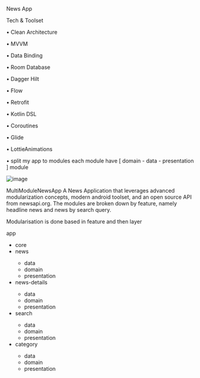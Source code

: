 News App 

Tech & Toolset

• Clean Architecture

• MVVM

• Data Binding

• Room Database

• Dagger Hilt

•	Flow

• Retrofit

• Kotlin DSL

• Coroutines

• Glide

• LottieAnimations

•	split my app to modules each module have [ domain - data - presentation ] module

![image](https://github.com/kbrakendirci/MultimoduleExampleApp/assets/43795927/ac57f37f-4818-4519-8bfb-cd4d5fcbf61b)


MultiModuleNewsApp
A News Application that leverages advanced modularization concepts, modern android toolset, and an open source API from newsapi.org. The modules are broken down by feature, namely headline news and news by search query.

Modularisation is done based in feature and then layer

app
<ul>
<li>core</li>
<li>news</li>
  <ul>
<li>data</li>
<li>domain</li>
<li>presentation</li>
  </ul>
<li>news-details</li>
    <ul>
<li>data</li>
<li>domain</li>
<li>presentation</li>
  </ul>
<li>search</li>
    <ul>
<li>data</li>
<li>domain</li>
<li>presentation</li>
  </ul>
<li>category</li>
    <ul>
<li>data</li>
<li>domain</li>
<li>presentation</li>
  </ul>
</ul>



